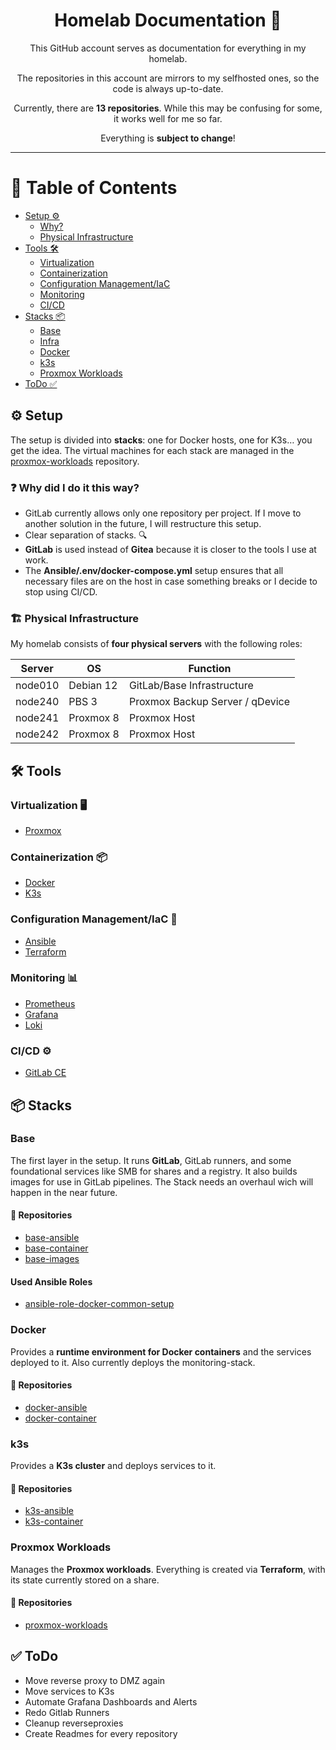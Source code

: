 <div align="center">

# Homelab Documentation 🚀

This GitHub account serves as documentation for everything in my homelab.

The repositories in this account are mirrors to my selfhosted ones, so the code is always up-to-date.

Currently, there are **13 repositories**. While this may be confusing for some, it works well for me so far.

Everything is **subject to change**!

</div>

---

# 📖 Table of Contents
- [Setup ⚙️](#setup)
  - [Why?](#why-did-i-do-it-this-way)
  - [Physical Infrastructure](#physical-infrastructure)
- [Tools 🛠](#tools)
  - [Virtualization](#virtualization)
  - [Containerization](#containerization)
  - [Configuration Management/IaC](#configuration-managementiac)
  - [Monitoring](#monitoring)
  - [CI/CD](#cicd)
- [Stacks 📦](#stacks)
  - [Base](#base)
  - [Infra](#infra)
  - [Docker](#docker)
  - [k3s](#k3s)
  - [Proxmox Workloads](#proxmox-workloads)
- [ToDo ✅](#todo)

## ⚙️ Setup

The setup is divided into **stacks**: one for Docker hosts, one for K3s… you get the idea. The virtual machines for each stack are managed in the [proxmox-workloads](https://github.com/InvalidIdentifier/proxmox-workloads) repository.

### ❓ Why did I do it this way?
- GitLab currently allows only one repository per project. If I move to another solution in the future, I will restructure this setup.
- Clear separation of stacks. 🔍
- **GitLab** is used instead of **Gitea** because it is closer to the tools I use at work.
- The **Ansible/.env/docker-compose.yml** setup ensures that all necessary files are on the host in case something breaks or I decide to stop using CI/CD.

### 🏗 Physical Infrastructure

My homelab consists of **four physical servers** with the following roles:

| Server  | OS        | Function                         |
|---------|-----------|----------------------------------|
| node010 | Debian 12 | GitLab/Base Infrastructure       |
| node240 | PBS 3     | Proxmox Backup Server / qDevice  |
| node241 | Proxmox 8 | Proxmox Host                     |
| node242 | Proxmox 8 | Proxmox Host                     |

## 🛠 Tools

### Virtualization 🖥
- [Proxmox](https://www.proxmox.com/en/proxmox-virtual-environment)

### Containerization 📦
- [Docker](https://www.docker.com/)
- [K3s](https://k3s.io/)

### Configuration Management/IaC 🔧
- [Ansible](https://github.com/ansible/ansible)
- [Terraform](https://www.terraform.io/)

### Monitoring 📊
- [Prometheus](https://prometheus.io/)
- [Grafana](https://grafana.com/)
- [Loki](https://grafana.com/oss/loki/)

### CI/CD ⚙️
- [GitLab CE](https://about.gitlab.com/)

## 📦 Stacks

### Base
The first layer in the setup. It runs **GitLab**, GitLab runners, and some foundational services like SMB for shares and a registry. It also builds images for use in GitLab pipelines.
The Stack needs an overhaul wich will happen in the near future.
#### 📂 Repositories
- [base-ansible](https://github.com/InvalidIdentifier/base-ansible) 
- [base-container](https://github.com/InvalidIdentifier/base-container) 
- [base-images](https://github.com/InvalidIdentifier/base-images)

#### Used Ansible Roles
- [ansible-role-docker-common-setup](https://github.com/InvalidIdentifier/ansible-role-docker-common-setup)

### Docker
Provides a **runtime environment for Docker containers** and the services deployed to it. Also currently deploys the monitoring-stack.
#### 📂 Repositories
- [docker-ansible](https://github.com/InvalidIdentifier/docker-ansible) 
- [docker-container](https://github.com/InvalidIdentifier/docker-container) 

### k3s
Provides a **K3s cluster** and deploys services to it.
#### 📂 Repositories
- [k3s-ansible](https://github.com/InvalidIdentifier/k3s-ansible) 
- [k3s-container](https://github.com/InvalidIdentifier/k3s-container) 

### Proxmox Workloads
Manages the **Proxmox workloads**. Everything is created via **Terraform**, with its state currently stored on a share.
#### 📂 Repositories
- [proxmox-workloads](https://github.com/InvalidIdentifier/proxmox-workloads)

## ✅ ToDo
- Move reverse proxy to DMZ again
- Move services to K3s
- Automate Grafana Dashboards and Alerts
- Redo Gitlab Runners
- Cleanup reverseproxies
- Create Readmes for every repository

